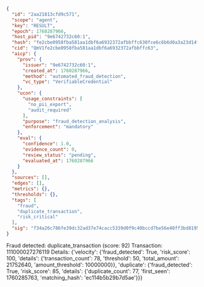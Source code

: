 ```json
{
  "id": "2aa21813cfd9c571",
  "scope": "agent",
  "key": "RESULT",
  "epoch": 1760287966,
  "host_pid": "9e6742732c60:1",
  "hash": "fe2cbe0958fba581aa1dbf6a6932372afbbffc630fce6c6b6d0a3a23d14f9b33",
  "cid": "QmV1fe2cbe0958fba581aa1dbf6a6932372afbbffc63",
  "aicp": {
    "prov": {
      "issuer": "9e6742732c60:1",
      "created_at": 1760287966,
      "method": "automated_fraud_detection",
      "vc_type": "VerifiableCredential"
    },
    "ucon": {
      "usage_constraints": [
        "no_pii_export",
        "audit_required"
      ],
      "purpose": "fraud_detection_analysis",
      "enforcement": "mandatory"
    },
    "eval": {
      "confidence": 1.0,
      "evidence_count": 0,
      "review_status": "pending",
      "evaluated_at": 1760287966
    }
  },
  "sources": [],
  "edges": [],
  "metrics": {},
  "thresholds": {},
  "tags": [
    "fraud",
    "duplicate_transaction",
    "risk_critical"
  ],
  "sig": "f34a26c786fe39dc32ad37e74cacc5339d0f9c40bccd7be56e40ff3bd8195764"
}
```

Fraud detected: duplicate_transaction (score: 92)
Transaction: 111000027276119
Details: {'velocity': {'fraud_detected': True, 'risk_score': 100, 'details': {'transaction_count': 78, 'threshold': 50, 'total_amount': 21752640, 'amount_threshold': 10000000}}, 'duplicate': {'fraud_detected': True, 'risk_score': 85, 'details': {'duplicate_count': 77, 'first_seen': 1760285763, 'matching_hash': 'ec114b5b29b7d5ae'}}}